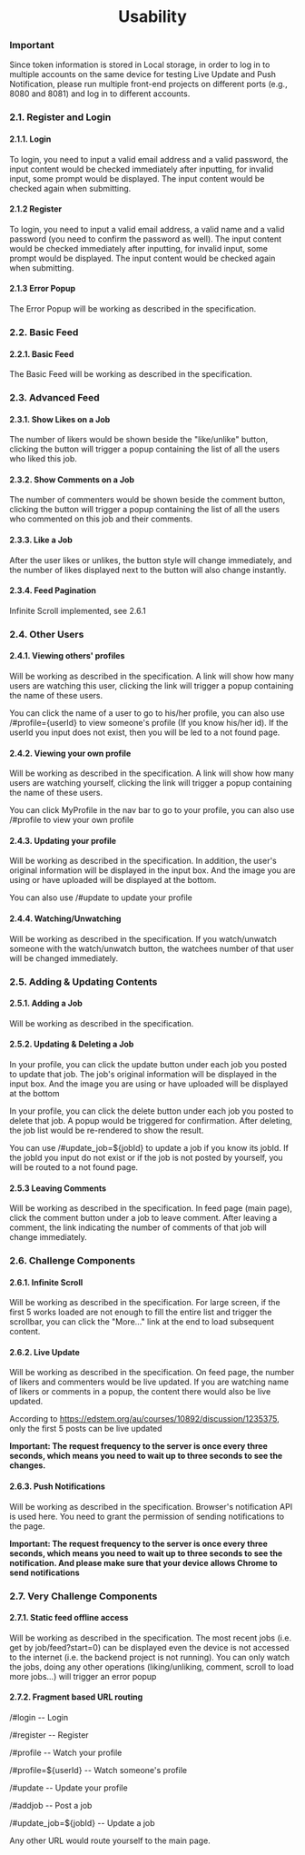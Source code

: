 <center><h1>Usability</h1></center>

### Important

Since token information is stored in Local storage, in order to log in to multiple accounts on the same device for testing Live Update and Push Notification, please run multiple front-end projects on different ports (e.g., 8080 and 8081) and log in to different accounts.

### 2.1. Register and Login

#### 2.1.1. Login

To login, you need to input a valid email address and a valid password, the input content would be checked immediately after inputting, for invalid input, some prompt would be displayed. The input content would be checked again when submitting.

#### 2.1.2 Register

To login, you need to input a valid email address, a valid name and a valid password (you need to confirm the password as well). The input content would be checked immediately after inputting, for invalid input, some prompt would be displayed. The input content would be checked again when submitting.

#### 2.1.3 Error Popup

The Error Popup will be working as described in the specification.

### 2.2. Basic Feed

#### 2.2.1. Basic Feed

The Basic Feed will be working as described in the specification.

### 2.3. Advanced Feed

#### 2.3.1. Show Likes on a Job

The number of likers would be shown beside the "like/unlike" button, clicking the button will trigger a popup containing the list of all the users who liked this job.

#### 2.3.2. Show Comments on a Job

The number of commenters would be shown beside the comment button, clicking the button will trigger a popup containing the list of all the users who commented on this job and their comments.

#### 2.3.3. Like a Job

After the user likes or unlikes, the button style will change immediately, and the number of likes displayed next to the button will also change instantly.

#### 2.3.4. Feed Pagination

Infinite Scroll implemented, see 2.6.1

### 2.4. Other Users

#### 2.4.1. Viewing others' profiles

Will be working as described in the specification. A link will show how many users are watching this user, clicking the link will trigger a popup containing the name of these users.

You can click the name of a user to go to his/her profile, you can also use /#profile={userId} to view someone's profile (If you know his/her id). If the userId you input does not exist, then you will be led to a not found page.

#### 2.4.2. Viewing your own profile

Will be working as described in the specification. A link will show how many users are watching yourself, clicking the link will trigger a popup containing the name of these users.

You can click MyProfile in the nav bar to go to your profile, you can also use /#profile to view your own profile

#### 2.4.3. Updating your profile

Will be working as described in the specification. In addition, the user's original information will be displayed in the input box. And the image you are using or have uploaded will be displayed at the bottom.

You can also use /#update to update your profile

#### 2.4.4. Watching/Unwatching

Will be working as described in the specification. If you watch/unwatch someone with the watch/unwatch button, the watchees number of that user will be changed immediately.

### 2.5. Adding & Updating Contents

#### 2.5.1. Adding a Job

Will be working as described in the specification.

#### 2.5.2. Updating & Deleting a Job

In your profile, you can click the update button under each job you posted to update that job. The job's original information will be displayed in the input box. And the image you are using or have uploaded will be displayed at the bottom

In your profile, you can click the delete button under each job you posted to delete that job. A popup would be triggered for confirmation. After deleting, the job list would be re-rendered to show the result.

You can use /#update_job=${jobId} to update a job if you know its jobId. If the jobId you input do not exist or if the job is not posted by yourself, you will be routed to a not found page.

#### 2.5.3 Leaving Comments

Will be working as described in the specification. In feed page (main page), click the comment button under a job to leave comment. After leaving a comment, the link indicating the number of comments of that job will change immediately.

### 2.6. Challenge Components

#### 2.6.1. Infinite Scroll

Will be working as described in the specification. For large screen, if the first 5 works loaded are not enough to fill the entire list and trigger the scrollbar, you can click the "More..." link at the end to load subsequent content.

#### 2.6.2. Live Update

Will be working as described in the specification. On feed page, the number of likers and commenters would be live updated. If you are watching name of likers or comments in a popup, the content there would also be live updated.

According to https://edstem.org/au/courses/10892/discussion/1235375, only the first 5 posts can be live updated

**Important: The request frequency to the server is once every three seconds, which means you need to wait up to three seconds to see the changes.**

#### 2.6.3. Push Notifications

Will be working as described in the specification. Browser's notification API is used here. You need to grant the permission of sending notifications to the page.

**Important: The request frequency to the server is once every three seconds, which means you need to wait up to three seconds to see the notification. And please make sure that your device allows Chrome to send notifications**

### 2.7. Very Challenge Components

#### 2.7.1. Static feed offline access

Will be working as described in the specification. The most recent jobs (i.e. get by job/feed?start=0) can be displayed even the device is not accessed to the internet (i.e. the backend project is not running). You can only watch the jobs, doing any other operations (liking/unliking, comment, scroll to load more jobs...) will trigger an error popup

#### 2.7.2. Fragment based URL routing

/#login -- Login

/#register -- Register

/#profile -- Watch your profile

/#profile=${userId} -- Watch someone's profile

/#update -- Update your profile

/#addjob -- Post a job

/#update_job=${jobId} -- Update a job

Any other URL would route yourself to the main page.